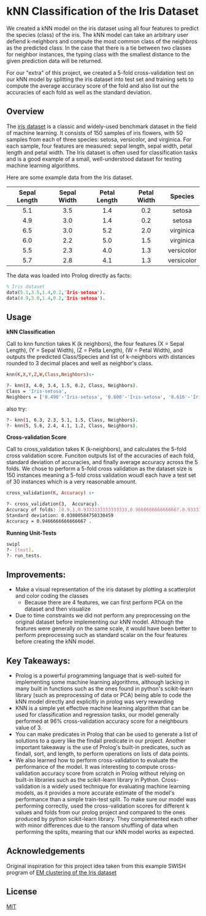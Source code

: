 # kNN Classification of the Iris Dataset

We created a kNN model on the iris dataset using all four features to predict the species (class) of the iris. The kNN model can take an arbitrary user defiend k-neighbors and compute the most common class of the neighbros as the predicted class. In the case that there is a tie between two classes for neighbor instances, the typing class with the smallest distance to the given prediction data will be returned. 

For our "extra" of this project, we created a 5-fold cross-validation test on our kNN model by splitting the iris dataset into test set and training sets to compute the average accuracy score of the fold and also list out the accuracies of each fold as well as the standard deviation. 

## Overview

The [iris dataset](https://en.wikipedia.org/wiki/Iris_flower_data_set) is a classic and widely-used benchmark dataset in the field of machine learning. It consists of 150 samples of iris flowers, with 50 samples from each of three species: setosa, versicolor, and virginica. For each sample, four features are measured: sepal length, sepal width, petal length and petal width. The Iris dataset is often used for classification tasks and is a good example of a small, well-understood dataset for testing machine learning algorithms.

Here are some example data from the Iris dataset. 

| Sepal Length | Sepal Width | Petal Length | Petal Width | Species |
|:------------:|:-----------:|:------------:|:-----------:|:-------:|
|     5.1      |     3.5     |     1.4      |     0.2     |  setosa |
|     4.9      |     3.0     |     1.4      |     0.2     |  setosa |
|     6.5      |     3.0     |     5.2      |     2.0     | virginica|
|     6.0      |     2.2     |     5.0      |     1.5     | virginica|
|     5.5      |     2.3     |     4.0      |     1.3     |versicolor|
|     5.7      |     2.8     |     4.1      |     1.3     |versicolor|


The data was loaded into Prolog directly as facts:
```prolog
% Iris dataset
data(5.1,3.5,1.4,0.2,'Iris-setosa').
data(4.9,3.0,1.4,0.2,'Iris-setosa').
```

## Usage

**kNN Classification**

Call to knn function takes K (k neighbors), the four features (X = Sepal Length), (Y = Sepal Width), (Z = Petla Length), (W = Petal Width), and outputs the predicted Class/Species and list of k-neighbors with distances rounded to 3 decimal places and well as neighbor's class. 

``` prolog 
knn(K,X,Y,Z,W,Class,Neighbors):-
```

```bash
?- knn(3, 4.0, 3.4, 1.5, 0.2, Class, Neighbors).
Class = 'Iris-setosa',
Neighbors = ['0.490'-'Iris-setosa', '0.600'-'Iris-setosa', '0.616'-'Iris-setosa'] 

```
also try: 
```bash
?- knn(1, 6.3, 2.3, 5.1, 1.5, Class, Neighbors).
?- knn(5, 5.6, 2.4, 4.1, 1.2, Class, Neighbors).

```

**Cross-validation Score**

Call to cross_validation takes K (k-neighbors), and calculates the 5-fold cross validation score. Funciton outputs list of the accuracies of each fold, standard deviation of accuracies, and finally average accuracy across the 5 folds. We chose to perform a 5-fold cross validation as the dataset size is 150 instances meaning a 5-fold cross validation woudl each have a test set of 30 instances which is a very reasonable amount. 

``` prolog 
cross_validation(K, Accuracy) :-
```

```bash 
?- cross_validation(3,  Accuracy). 
Accuracy of folds: [0.9,1,0.9333333333333333,0.9666666666666667,0.9333333333333333]
Standard deviation: 0.03800584750330459
Accuracy = 0.9466666666666667 .
```

**Running Unit-Tests**

```bash
swipl
?- [test].
?- run_tests.
```


## Improvements:

* Make a visual representation of the iris dataset by plotting a scatterplot and color coding the classes 
    * Because there are 4 features, we can first perform PCA on the dataset and then visualize
* Due to time constraints we did not perform any preprocessing on the original dataset before implementing our kNN model. Although the features were generally on the same scale, it would have been better to perform preprocessing such as standard scalar on the four features before creating the kNN model. 

## Key Takeaways:

* Prolog is a powerful programming language that is well-suited for implementing some machine learning algorithms, although lacking in many built in functions such as the ones found in python's scikit-learn library (such as preprocessing of data or PCA) being able to code the kNN model directly and explicitly in prolog was very rewarding
* KNN is a simple yet effective machine learning algorithm that can be used for classification and regression tasks, our model generally performed at 96% cross-validation accuracy score for a neighbours value of 3.
* You can make predicates in Prolog that can be used to generate a list of solutions to a query like the findall predicate in our project. Another important takeaway is the use of Prolog's built-in predicates, such as findall, sort, and length, to perform operations on lists of data points.
* We also learned how to perform cross-validation to evaluate the performance of the model. It was interesting to compute cross-validation accuracy score from scratch in Prolog without relying on built-in libraries such as the scikit-learn library in Python. Cross-validation is a widely used technique for evaluating machine learning models, as it provides a more accurate estimate of the model's performance than a simple train-test split. To make sure our model was performing correctly, used the cross-validation scores for different k values and folds from our prolog project and compared to the ones produced by python scikit-learn library. They complemented each other with minor differences due to the ransom shuffling of data when performing the splits, meaning that our kNN model works as expected.

## Acknowledgements

Original inspiration for this project idea taken from this example SWISH program of [EM clustering of the Iris dataset](https://swish.swi-prolog.org/example/iris.swinb) 


## License

[MIT](https://choosealicense.com/licenses/mit/)
